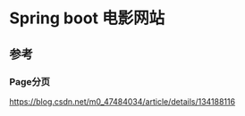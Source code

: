 # Spring boot 电影网站

## 参考
### Page分页
https://blog.csdn.net/m0_47484034/article/details/134188116
### 

